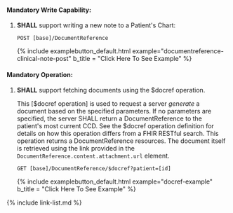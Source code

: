 <!-- write-and-docref.md {% comment %}
*****************************************************************************************
*                            WARNING: DO NOT EDIT THIS FILE                             *
*                                                                                       *
* This file is generated by SUSHI. Any edits you make to this file will be overwritten. *
*                                                                                       *
* To change the contents of this file, edit the original source file at:                *
* US-Core-R4/input/includes/write-and-docref.md                                         *
*****************************************************************************************
{% endcomment %} -->
<!-- write-and-docref.md {% comment %}
*****************************************************************************************
*                            WARNING: DO NOT EDIT THIS FILE                             *
*                                                                                       *
* This file is generated by SUSHI. Any edits you make to this file will be overwritten. *
*                                                                                       *
* To change the contents of this file, edit the original source file at:                *
* US-Core-R4/input/includes/write-and-docref.md                                         *
*****************************************************************************************
{% endcomment %} -->
<!-- write-and-docref.md {% comment %}
*****************************************************************************************
*                            WARNING: DO NOT EDIT THIS FILE                             *
*                                                                                       *
* This file is generated by SUSHI. Any edits you make to this file will be overwritten. *
*                                                                                       *
* To change the contents of this file, edit the original source file at:                *
* US-Core-R4/input/includes/write-and-docref.md                                         *
*****************************************************************************************
{% endcomment %} -->

#### Mandatory Write Capability:

1. **SHALL** support writing a new note to a Patient's Chart:

   `POST [base]/DocumentReference`

   {% include examplebutton_default.html example="documentreference-clinical-note-post" b_title = "Click Here To See Example" %}

#### Mandatory Operation:

1. **SHALL** support fetching documents using the $docref operation.

    This [$docref operation] is used to request a server *generate* a document based on the specified parameters.  If no parameters are specified, the server SHALL return a DocumentReference to the patient's most current CCD.  See the $docref operation definition for details on how this operation differs from a FHIR RESTful search.  This operation returns a DocumentReference resources. The document itself is retrieved using the link provided in the `DocumentReference.content.attachment.url` element.

    `GET [base]/DocumentReference/$docref?patient=[id]`

   {% include examplebutton_default.html example="docref-example" b_title = "Click Here To See Example" %}

{% include link-list.md %}
